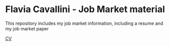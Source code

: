 # Flavia Cavallini - Job Market material
This repository includes my job market information, including a resume and my job market paper

[CV](https://flvcav.github.io/jobmarket/CV_Cavallini.pdf)
